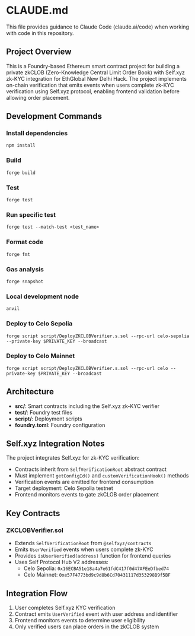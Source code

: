 # CLAUDE.md

This file provides guidance to Claude Code (claude.ai/code) when working with code in this repository.

## Project Overview

This is a Foundry-based Ethereum smart contract project for building a private zkCLOB (Zero-Knowledge Central Limit Order Book) with Self.xyz zk-KYC integration for EthGlobal New Delhi Hack. The project implements on-chain verification that emits events when users complete zk-KYC verification using Self.xyz protocol, enabling frontend validation before allowing order placement.

## Development Commands

### Install dependencies
```shell
npm install
```

### Build
```shell
forge build
```

### Test
```shell
forge test
```

### Run specific test
```shell
forge test --match-test <test_name>
```

### Format code
```shell
forge fmt
```

### Gas analysis
```shell
forge snapshot
```

### Local development node
```shell
anvil
```

### Deploy to Celo Sepolia
```shell
forge script script/DeployZKCLOBVerifier.s.sol --rpc-url celo-sepolia --private-key $PRIVATE_KEY --broadcast
```

### Deploy to Celo Mainnet
```shell
forge script script/DeployZKCLOBVerifier.s.sol --rpc-url celo --private-key $PRIVATE_KEY --broadcast
```

## Architecture

- **src/**: Smart contracts including the Self.xyz zk-KYC verifier
- **test/**: Foundry test files
- **script/**: Deployment scripts
- **foundry.toml**: Foundry configuration

## Self.xyz Integration Notes

The project integrates Self.xyz for zk-KYC verification:
- Contracts inherit from `SelfVerificationRoot` abstract contract
- Must implement `getConfigId()` and `customVerificationHook()` methods
- Verification events are emitted for frontend consumption
- Target deployment: Celo Sepolia testnet
- Frontend monitors events to gate zkCLOB order placement

## Key Contracts

### ZKCLOBVerifier.sol
- Extends `SelfVerificationRoot` from `@selfxyz/contracts`
- Emits `UserVerified` events when users complete zk-KYC
- Provides `isUserVerified(address)` function for frontend queries
- Uses Self Protocol Hub V2 addresses:
  - Celo Sepolia: `0x16ECBA51e18a4a7e61fdC417f0d47AFEeDfbed74`
  - Celo Mainnet: `0xe57F4773bd9c9d8b6Cd70431117d353298B9f5BF`

## Integration Flow

1. User completes Self.xyz KYC verification
2. Contract emits `UserVerified` event with user address and identifier
3. Frontend monitors events to determine user eligibility
4. Only verified users can place orders in the zkCLOB system